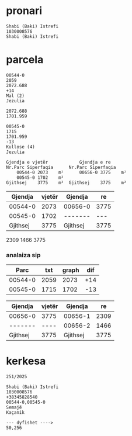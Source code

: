 
# pronari

```
Shabi (Baki) Istrefi 
1030008576
Shabi (Baki) Istrefi

```
# parcela

```
00544-0
2059
2072.688
+14
Mal (2) 
Jezulia

2072.688
1701.959

00545-0
1715
1701.959
-13
Kullose (4)
Jezulia

Gjendja e vjetër			Gjendja e re		
Nr.Parc	Siperfaqia		Nr.Parc	Siperfaqia	
    00544-0	2073	m²	    00656-0	3775	m²
    00545-0	1702	m²			
Gjithsej	3775	m²	Gjithsej	3775	m²

```
| Gjendja | vjetër | Gjendja | re |
| --------------- | --------------- | --------------- | --------------- |
| 00544-0  | 2073  | 00656-0  | 3775  |
| 00545-0  | 1702  | -------  | ---   |
| Gjithsej | 3775  | Gjithsej | 3775  |


2309
1466
3775


### analaiza sip

| Parc | txt | graph | dif |
| --------------- | --------------- | --------------- | --------------- |
| 00544-0 | 2059 | 2073 | +14 |
| 00545-0 | 1715 | 1702 | -13 |


| Gjendja | vjetër | Gjendja | re |
| --------------- | --------------- | --------------- | --------------- |
| 00656-0  | 3775  | 00656-1  | 2309  |
| -------  | ----  | 00656-2  | 1466  |
| Gjithsej | 3775  | Gjithsej | 3775  |


# kerkesa

```
251/2025

Shabi (Baki) Istrefi 
1030008576
+38345828540
00544-0,00545-0
Semajë
Kaçanik

--- dyfishet ---->
50,256

```
